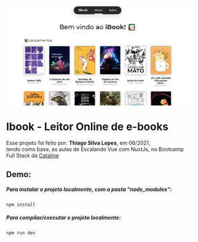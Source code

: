 <!---->
<div align="center">
<img src="./ReadMeFiles/app.jpg" align="center">
</div>

# Ibook - Leitor Online de e-books

<p>Esse projeto foi feito por: <strong>Thiago Silva Lopes</strong>, em 06/2021,</br>
tendo como base, as aulas de Escalando Vue com NuxtJs, no Bootcamp Full Stack da <a href="https://bootcamp.cataline.io/">Cataline</a>

## Demo:

##### Para instalar o projeto localmente, com a pasta "node_modules":

```
npm install
```

##### Para compilar/executar o projeto localmente:

```
npm run dev
```
